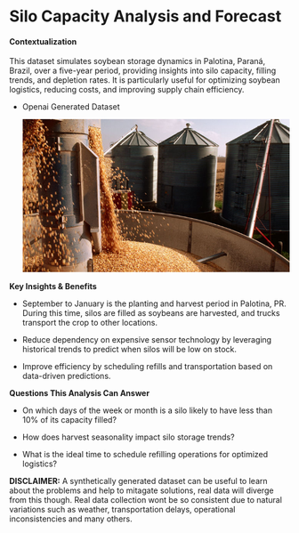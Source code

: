 # Silo Capacity Analysis and Forecast

#### Contextualization
This dataset simulates soybean storage dynamics in Palotina, Paraná, Brazil, over a five-year period, providing insights into silo capacity, filling trends, and depletion rates. It is particularly useful for optimizing soybean logistics, reducing costs, and improving supply chain efficiency.

* Openai Generated Dataset

  ![Image](https://raw.githubusercontent.com/lgsilva-dev/silo/main/silo.jpg)

**Key Insights & Benefits**

* September to January is the planting and harvest period in Palotina, PR. During this time, silos are filled as soybeans are harvested, and trucks transport the crop to other locations.

* Reduce dependency on expensive sensor technology by leveraging historical trends to predict when silos will be low on stock.

* Improve efficiency by scheduling refills and transportation based on data-driven predictions.

**Questions This Analysis Can Answer**

* On which days of the week or month is a silo likely to have less than 10% of its capacity filled?

* How does harvest seasonality impact silo storage trends?

* What is the ideal time to schedule refilling operations for optimized logistics?

**DISCLAIMER:** A synthetically generated dataset can be useful to learn about the problems and help to mitagate solutions, real data will diverge from this though. Real data collection wont be so consistent due to natural variations such as weather, transportation delays, operational inconsistencies and many others.

